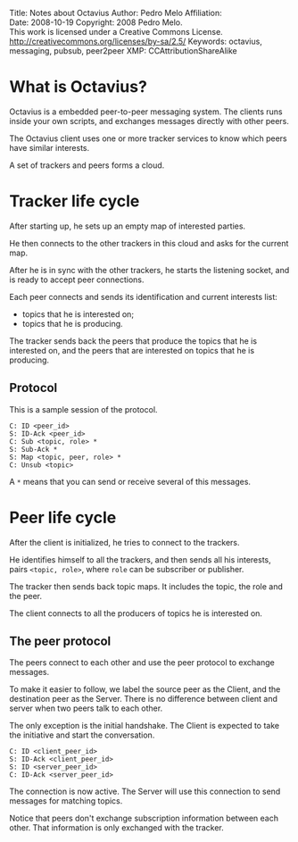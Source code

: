 Title:          Notes about Octavius
Author:         Pedro Melo
Affiliation:    
Date:           2008-10-19
Copyright:      2008 Pedro Melo.  
                This work is licensed under a Creative Commons License.  
                http://creativecommons.org/licenses/by-sa/2.5/
Keywords:       octavius, messaging, pubsub, peer2peer
XMP:            CCAttributionShareAlike

What is Octavius?
=================

Octavius is a embedded peer-to-peer messaging system. The clients
runs inside your own scripts, and exchanges messages directly with
other peers.

The Octavius client uses one or more tracker services to know which
peers have similar interests.

A set of trackers and peers forms a cloud.


Tracker life cycle
==================

After starting up, he sets up an empty map of interested parties.

He then connects to the other trackers in this cloud and asks for the current
map.

After he is in sync with the other trackers, he starts the listening socket,
and is ready to accept peer connections.

Each peer connects and sends its identification and current interests list:

 * topics that he is interested on;
 * topics that he is producing.

The tracker sends back the peers that produce the topics that he is
interested on, and the peers that are interested on topics that he is
producing.


Protocol
--------

This is a sample session of the protocol.

    C: ID <peer_id>
    S: ID-Ack <peer_id>
    C: Sub <topic, role> *
    S: Sub-Ack *
    S: Map <topic, peer, role> *
    C: Unsub <topic>

A `*` means that you can send or receive several of this messages.


Peer life cycle
===============

After the client is initialized, he tries to connect to the trackers.

He identifies himself to all the trackers, and then sends all his interests,
pairs `<topic, role>`, where `role` can be subscriber or publisher.

The tracker then sends back topic maps. It includes the topic, the role and the peer.

The client connects to all the producers of topics he is interested on.


The peer protocol
-----------------

The peers connect to each other and use the peer protocol to
exchange messages.

To make it easier to follow, we label the source peer as the Client, and
the destination peer as the Server. There is no difference between
client and server when two peers talk to each other.

The only exception is the initial handshake. The Client is expected to
take the initiative and start the conversation.

    C: ID <client_peer_id>
    S: ID-Ack <client_peer_id>
    S: ID <server_peer_id>
    C: ID-Ack <server_peer_id>

The connection is now active. The Server will use this connection to
send messages for matching topics.

Notice that peers don't exchange subscription information between each
other. That information is only exchanged with the tracker.

